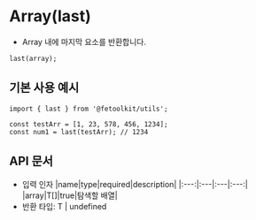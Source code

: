 # Array(last)

- Array 내에 마지막 요소를 반환합니다.

```tsx
last(array);
```

## 기본 사용 예시

```tsx
import { last } from '@fetoolkit/utils';

const testArr = [1, 23, 578, 456, 1234];
const num1 = last(testArr); // 1234
```

## API 문서

- 입력 인자
  |name|type|required|description|
  |:---:|:---|:---|:---:|
  |array|T[]|true|탐색할 배열|
- 반환 타입: T | undefined
